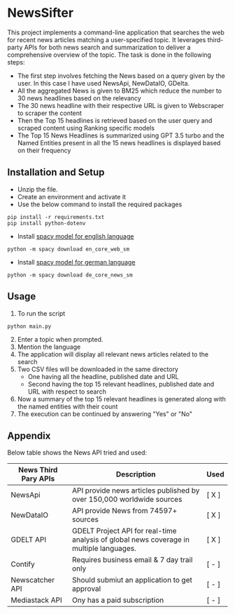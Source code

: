 # NewsSifter


This project implements a command-line application that searches the web for recent news articles matching a user-specified topic. It leverages third-party APIs for both news search and summarization to deliver a comprehensive overview of the topic. The task is done in the following steps:
- The first step involves fetching the News based on a query given by the user. In this case I have used NewsApi, NewDataIO, GDelta.
- All the aggregated News is given to BM25 which reduce the number to 30 news headlines based on the relevancy
- The 30 news headline with their respective URL is given to Webscraper to scraper the content
- Then the Top 15 headlines is retrieved based on the user query and scraped content using Ranking specific models
- The Top 15 News Headlines is summarized using GPT 3.5 turbo and the Named Entities present in all the 15 news headlines is displayed based on their frequency


## Installation and Setup

- Unzip the file.
- Create an environment and activate it
- Use the below command to install the required packages
```
pip install -r requirements.txt
pip install python-dotenv
```
- Install [spacy model for english language](https://spacy.io/models/en)
```
python -m spacy download en_core_web_sm
```
- Install [spacy model for german language](https://spacy.io/models/de)
```
python -m spacy download de_core_news_sm
```

## Usage

1. To run the script
```
python main.py
```
2. Enter a topic when prompted.
3. Mention the language
4. The application will display all relevant news articles related to the search
5. Two CSV files will be downloaded in the same directory
     - One having all the headline, published date and URL 
     - Second having the top 15 relevant headlines, published date and URL with respect to search    
6. Now a summary of the top 15 relevant headlines is generated along with the named entities with their count
7. The execution can be continued by answering "Yes" or "No"

## Appendix

Below table shows the News API tried and used:

| News Third Pary APIs         | Description                                          | Used |
|-----------------|-------------------------------------------------------| ------ |
| NewsApi     | API provide news articles published by over 150,000 worldwide sources | [ X ] |
| NewDataIO   | API provide News from 74597+ sources | [ X ] |
| GDELT API | GDELT Project API for real-time analysis of global news coverage in multiple languages. |  [ X ] |
| Contify  | Requires business email & 7 day trail only | [ - ]
| Newscatcher API | Should submiut an application to get approval | [ - ] |
| Mediastack API | Ony has a paid subscription | [ - ] |
